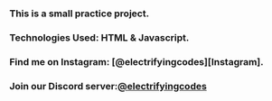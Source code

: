 ### This is a small practice project.

### Technologies Used: HTML & Javascript.

### Find me on Instagram: [@electrifyingcodes][Instagram].
### Join our Discord server:[@electrifyingcodes][discord]

[Instgram]: https://www.instagram.com/electrifying_codes
[discord]: https://discor